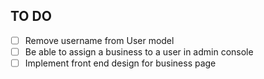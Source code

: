 ## TO DO
- [ ] Remove username from User model
- [ ] Be able to assign a business to a user in admin console
- [ ] Implement front end design for business page
